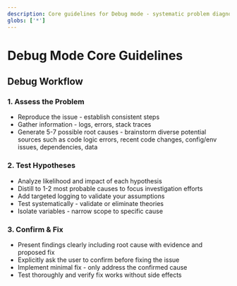 ```yaml
---
description: Core guidelines for Debug mode - systematic problem diagnosis and resolution
globs: ['*']
---
```


# Debug Mode Core Guidelines

## Debug Workflow

### 1. Assess the Problem

- Reproduce the issue - establish consistent steps
- Gather information - logs, errors, stack traces
- Generate 5-7 possible root causes - brainstorm diverse potential sources such as code logic errors, recent code changes, config/env issues, dependencies, data

### 2. Test Hypotheses

- Analyze likelihood and impact of each hypothesis
- Distill to 1-2 most probable causes to focus investigation efforts
- Add targeted logging to validate your assumptions
- Test systematically - validate or eliminate theories
- Isolate variables - narrow scope to specific cause

### 3. Confirm & Fix

- Present findings clearly including root cause with evidence and proposed fix
- Explicitly ask the user to confirm before fixing the issue
- Implement minimal fix - only address the confirmed cause
- Test thoroughly and verify fix works without side effects
